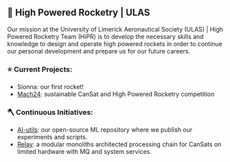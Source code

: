 ## 🚀 High Powered Rocketry | ULAS

Our mission at the University of Limerick Aeronautical Society (ULAS) | High Powered Rocketry Team (HiPR) is to develop the necessary skills and knowledge to design and operate high powered rockets in order to continue our personal development and prepare us for our future careers.


### ⭐️ Current Projects:
 - Sionna: our first rocket!
 - [Mach24](https://www.exo.events/mach-24): sustainable CanSat and High Powered Rocketry competition


### 🪓 Continuous Initiatives:
- [AI-utils](https://github.com/ULAS-HiPR/AI-utils): our open-source ML repository where we publish our experiments and scripts.
- [Relay](https://github.com/ULAS-HiPR/relay): a modular monoliths architected processing chain for CanSats on limited hardware with MQ and system services.
